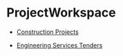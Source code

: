 # ProjectWorkspace

 - [Construction Projects]
 
 - [Engineering Services Tenders]

[Construction Projects]: ./Construction
[Engineering Services Tenders]: ./Engineering-Services-Tenders
